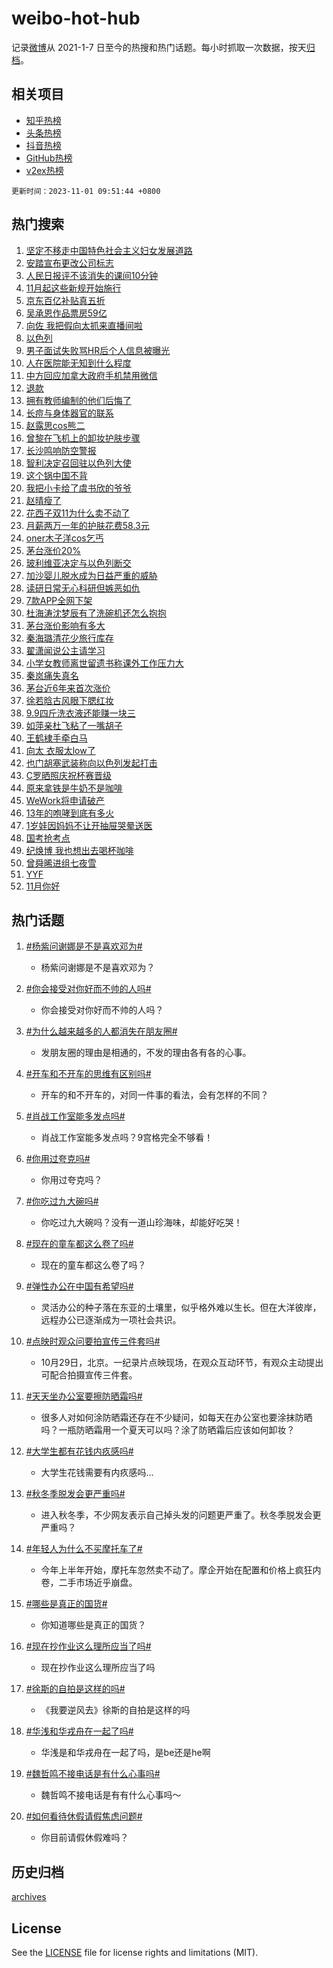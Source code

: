 # weibo-hot-hub

记录[微博](https://www.weibo.com)从 2021-1-7 日至今的热搜和热门话题。每小时抓取一次数据，按天[归档](archives)。

## 相关项目

- [知乎热榜](https://github.com/lonnyzhang423/zhihu-hot-hub)
- [头条热榜](https://github.com/lonnyzhang423/toutiao-hot-hub)
- [抖音热榜](https://github.com/lonnyzhang423/douyin-hot-hub)
- [GitHub热榜](https://github.com/lonnyzhang423/github-hot-hub)
- [v2ex热榜](https://github.com/lonnyzhang423/v2ex-hot-hub)


`更新时间：2023-11-01 09:51:44 +0800`

## 热门搜索

1. [坚定不移走中国特色社会主义妇女发展道路](https://m.weibo.cn/search?containerid=100103type%3D1%26t%3D10%26q%3D%23%E5%9D%9A%E5%AE%9A%E4%B8%8D%E7%A7%BB%E8%B5%B0%E4%B8%AD%E5%9B%BD%E7%89%B9%E8%89%B2%E7%A4%BE%E4%BC%9A%E4%B8%BB%E4%B9%89%E5%A6%87%E5%A5%B3%E5%8F%91%E5%B1%95%E9%81%93%E8%B7%AF%23&stream_entry_id=51&isnewpage=1&extparam=seat%3D1%26filter_type%3Drealtimehot%26pos%3D0%26stream_entry_id%3D51%26dgr%3D0%26c_type%3D51%26q%3D%2523%25E5%259D%259A%25E5%25AE%259A%25E4%25B8%258D%25E7%25A7%25BB%25E8%25B5%25B0%25E4%25B8%25AD%25E5%259B%25BD%25E7%2589%25B9%25E8%2589%25B2%25E7%25A4%25BE%25E4%25BC%259A%25E4%25B8%25BB%25E4%25B9%2589%25E5%25A6%2587%25E5%25A5%25B3%25E5%258F%2591%25E5%25B1%2595%25E9%2581%2593%25E8%25B7%25AF%2523%26cate%3D10103%26display_time%3D1698803502%26pre_seqid%3D169880350270602174538)
1. [安踏宣布更改公司标志](https://m.weibo.cn/search?containerid=100103type%3D1%26t%3D10%26q%3D%23%E5%AE%89%E8%B8%8F%E5%AE%A3%E5%B8%83%E6%9B%B4%E6%94%B9%E5%85%AC%E5%8F%B8%E6%A0%87%E5%BF%97%23&stream_entry_id=31&isnewpage=1&extparam=seat%3D1%26flag%3D1%26lcate%3D5001%26pos%3D0%26filter_type%3Drealtimehot%26q%3D%2523%25E5%25AE%2589%25E8%25B8%258F%25E5%25AE%25A3%25E5%25B8%2583%25E6%259B%25B4%25E6%2594%25B9%25E5%2585%25AC%25E5%258F%25B8%25E6%25A0%2587%25E5%25BF%2597%2523%26dgr%3D0%26stream_entry_id%3D31%26c_type%3D31%26realpos%3D1%26band_rank%3D1%26cate%3D5001%26display_time%3D1698803502%26pre_seqid%3D169880350270602174538)
1. [人民日报评不该消失的课间10分钟](https://m.weibo.cn/search?containerid=100103type%3D1%26t%3D10%26q%3D%23%E4%BA%BA%E6%B0%91%E6%97%A5%E6%8A%A5%E8%AF%84%E4%B8%8D%E8%AF%A5%E6%B6%88%E5%A4%B1%E7%9A%84%E8%AF%BE%E9%97%B410%E5%88%86%E9%92%9F%23&stream_entry_id=31&isnewpage=1&extparam=seat%3D1%26flag%3D1%26lcate%3D5001%26pos%3D1%26filter_type%3Drealtimehot%26q%3D%2523%25E4%25BA%25BA%25E6%25B0%2591%25E6%2597%25A5%25E6%258A%25A5%25E8%25AF%2584%25E4%25B8%258D%25E8%25AF%25A5%25E6%25B6%2588%25E5%25A4%25B1%25E7%259A%2584%25E8%25AF%25BE%25E9%2597%25B410%25E5%2588%2586%25E9%2592%259F%2523%26dgr%3D0%26stream_entry_id%3D31%26c_type%3D31%26realpos%3D2%26band_rank%3D2%26cate%3D5001%26display_time%3D1698803502%26pre_seqid%3D169880350270602174538)
1. [11月起这些新规开始施行](https://m.weibo.cn/search?containerid=100103type%3D1%26t%3D10%26q%3D%2311%E6%9C%88%E8%B5%B7%E8%BF%99%E4%BA%9B%E6%96%B0%E8%A7%84%E5%BC%80%E5%A7%8B%E6%96%BD%E8%A1%8C%23&stream_entry_id=31&isnewpage=1&extparam=seat%3D1%26flag%3D0%26lcate%3D5001%26pos%3D2%26filter_type%3Drealtimehot%26q%3D%252311%25E6%259C%2588%25E8%25B5%25B7%25E8%25BF%2599%25E4%25BA%259B%25E6%2596%25B0%25E8%25A7%2584%25E5%25BC%2580%25E5%25A7%258B%25E6%2596%25BD%25E8%25A1%258C%2523%26dgr%3D0%26stream_entry_id%3D31%26c_type%3D31%26realpos%3D3%26band_rank%3D3%26cate%3D5001%26display_time%3D1698803502%26pre_seqid%3D169880350270602174538)
1. [京东百亿补贴真五折](https://m.weibo.cn/search?containerid=100103type%3D1%26t%3D10%26q%3D%23%E4%BA%AC%E4%B8%9C%E7%99%BE%E4%BA%BF%E8%A1%A5%E8%B4%B4%E7%9C%9F%E4%BA%94%E6%8A%98%23&stream_entry_id=31&isnewpage=1&extparam=seat%3D1%26is_ad_pos%3D1%26lcate%3D5001%26stream_entry_id%3D31%26topic_ad%3D1%26q%3D%2523%25E4%25BA%25AC%25E4%25B8%259C%25E7%2599%25BE%25E4%25BA%25BF%25E8%25A1%25A5%25E8%25B4%25B4%25E7%259C%259F%25E4%25BA%2594%25E6%258A%2598%2523%26dgr%3D0%26adid%3D209933%26pos%3D3%26filter_type%3Drealtimehot%26c_type%3D31%26band_rank%3D4%26cate%3D5001%26display_time%3D1698803502%26pre_seqid%3D169880350270602174538)
1. [吴承恩作品票房59亿](https://m.weibo.cn/search?containerid=100103type%3D1%26t%3D10%26q%3D%23%E5%90%B4%E6%89%BF%E6%81%A9%E4%BD%9C%E5%93%81%E7%A5%A8%E6%88%BF59%E4%BA%BF%23&stream_entry_id=31&isnewpage=1&extparam=seat%3D1%26flag%3D1%26lcate%3D5001%26pos%3D4%26filter_type%3Drealtimehot%26q%3D%2523%25E5%2590%25B4%25E6%2589%25BF%25E6%2581%25A9%25E4%25BD%259C%25E5%2593%2581%25E7%25A5%25A8%25E6%2588%25BF59%25E4%25BA%25BF%2523%26dgr%3D0%26stream_entry_id%3D31%26c_type%3D31%26realpos%3D4%26band_rank%3D4%26cate%3D5001%26display_time%3D1698803502%26pre_seqid%3D169880350270602174538)
1. [向佐 我把假向太抓来直播间啦](https://m.weibo.cn/search?containerid=100103type%3D1%26t%3D10%26q%3D%E5%90%91%E4%BD%90+%E6%88%91%E6%8A%8A%E5%81%87%E5%90%91%E5%A4%AA%E6%8A%93%E6%9D%A5%E7%9B%B4%E6%92%AD%E9%97%B4%E5%95%A6&stream_entry_id=31&isnewpage=1&extparam=seat%3D1%26flag%3D2%26lcate%3D5001%26pos%3D5%26filter_type%3Drealtimehot%26q%3D%25E5%2590%2591%25E4%25BD%2590%2520%25E6%2588%2591%25E6%258A%258A%25E5%2581%2587%25E5%2590%2591%25E5%25A4%25AA%25E6%258A%2593%25E6%259D%25A5%25E7%259B%25B4%25E6%2592%25AD%25E9%2597%25B4%25E5%2595%25A6%26dgr%3D0%26stream_entry_id%3D31%26c_type%3D31%26realpos%3D5%26band_rank%3D5%26cate%3D5001%26display_time%3D1698803502%26pre_seqid%3D169880350270602174538)
1. [以色列](https://m.weibo.cn/search?containerid=100103type%3D1%26t%3D10%26q%3D%23%E4%BB%A5%E8%89%B2%E5%88%97%23&stream_entry_id=31&isnewpage=1&extparam=seat%3D1%26flag%3D16%26lcate%3D5001%26pos%3D6%26filter_type%3Drealtimehot%26q%3D%2523%25E4%25BB%25A5%25E8%2589%25B2%25E5%2588%2597%2523%26dgr%3D0%26stream_entry_id%3D31%26c_type%3D31%26realpos%3D6%26band_rank%3D6%26cate%3D5001%26display_time%3D1698803502%26pre_seqid%3D169880350270602174538)
1. [男子面试失败骂HR后个人信息被曝光](https://m.weibo.cn/search?containerid=100103type%3D1%26t%3D10%26q%3D%23%E7%94%B7%E5%AD%90%E9%9D%A2%E8%AF%95%E5%A4%B1%E8%B4%A5%E9%AA%82HR%E5%90%8E%E4%B8%AA%E4%BA%BA%E4%BF%A1%E6%81%AF%E8%A2%AB%E6%9B%9D%E5%85%89%23&stream_entry_id=31&isnewpage=1&extparam=seat%3D1%26flag%3D1%26lcate%3D5001%26pos%3D7%26filter_type%3Drealtimehot%26q%3D%2523%25E7%2594%25B7%25E5%25AD%2590%25E9%259D%25A2%25E8%25AF%2595%25E5%25A4%25B1%25E8%25B4%25A5%25E9%25AA%2582HR%25E5%2590%258E%25E4%25B8%25AA%25E4%25BA%25BA%25E4%25BF%25A1%25E6%2581%25AF%25E8%25A2%25AB%25E6%259B%259D%25E5%2585%2589%2523%26dgr%3D0%26stream_entry_id%3D31%26c_type%3D31%26realpos%3D7%26band_rank%3D7%26cate%3D5001%26display_time%3D1698803502%26pre_seqid%3D169880350270602174538)
1. [人在医院能无知到什么程度](https://m.weibo.cn/search?containerid=100103type%3D1%26t%3D10%26q%3D%E4%BA%BA%E5%9C%A8%E5%8C%BB%E9%99%A2%E8%83%BD%E6%97%A0%E7%9F%A5%E5%88%B0%E4%BB%80%E4%B9%88%E7%A8%8B%E5%BA%A6&stream_entry_id=31&isnewpage=1&extparam=seat%3D1%26flag%3D1%26lcate%3D5001%26pos%3D8%26filter_type%3Drealtimehot%26q%3D%25E4%25BA%25BA%25E5%259C%25A8%25E5%258C%25BB%25E9%2599%25A2%25E8%2583%25BD%25E6%2597%25A0%25E7%259F%25A5%25E5%2588%25B0%25E4%25BB%2580%25E4%25B9%2588%25E7%25A8%258B%25E5%25BA%25A6%26dgr%3D0%26stream_entry_id%3D31%26c_type%3D31%26realpos%3D8%26band_rank%3D8%26cate%3D5001%26display_time%3D1698803502%26pre_seqid%3D169880350270602174538)
1. [中方回应加拿大政府手机禁用微信](https://m.weibo.cn/search?containerid=100103type%3D1%26t%3D10%26q%3D%23%E4%B8%AD%E6%96%B9%E5%9B%9E%E5%BA%94%E5%8A%A0%E6%8B%BF%E5%A4%A7%E6%94%BF%E5%BA%9C%E6%89%8B%E6%9C%BA%E7%A6%81%E7%94%A8%E5%BE%AE%E4%BF%A1%23&stream_entry_id=31&isnewpage=1&extparam=seat%3D1%26flag%3D2%26lcate%3D5001%26pos%3D9%26filter_type%3Drealtimehot%26q%3D%2523%25E4%25B8%25AD%25E6%2596%25B9%25E5%259B%259E%25E5%25BA%2594%25E5%258A%25A0%25E6%258B%25BF%25E5%25A4%25A7%25E6%2594%25BF%25E5%25BA%259C%25E6%2589%258B%25E6%259C%25BA%25E7%25A6%2581%25E7%2594%25A8%25E5%25BE%25AE%25E4%25BF%25A1%2523%26dgr%3D0%26stream_entry_id%3D31%26c_type%3D31%26realpos%3D9%26band_rank%3D9%26cate%3D5001%26display_time%3D1698803502%26pre_seqid%3D169880350270602174538)
1. [退款](https://m.weibo.cn/search?containerid=100103type%3D1%26t%3D10%26q%3D%E9%80%80%E6%AC%BE&stream_entry_id=31&isnewpage=1&extparam=seat%3D1%26flag%3D2%26lcate%3D5001%26pos%3D10%26filter_type%3Drealtimehot%26q%3D%25E9%2580%2580%25E6%25AC%25BE%26dgr%3D0%26stream_entry_id%3D31%26c_type%3D31%26realpos%3D10%26band_rank%3D10%26cate%3D5001%26display_time%3D1698803502%26pre_seqid%3D169880350270602174538)
1. [拥有教师编制的他们后悔了](https://m.weibo.cn/search?containerid=100103type%3D1%26t%3D10%26q%3D%23%E6%8B%A5%E6%9C%89%E6%95%99%E5%B8%88%E7%BC%96%E5%88%B6%E7%9A%84%E4%BB%96%E4%BB%AC%E5%90%8E%E6%82%94%E4%BA%86%23&stream_entry_id=31&isnewpage=1&extparam=seat%3D1%26flag%3D2%26lcate%3D5001%26pos%3D11%26filter_type%3Drealtimehot%26q%3D%2523%25E6%258B%25A5%25E6%259C%2589%25E6%2595%2599%25E5%25B8%2588%25E7%25BC%2596%25E5%2588%25B6%25E7%259A%2584%25E4%25BB%2596%25E4%25BB%25AC%25E5%2590%258E%25E6%2582%2594%25E4%25BA%2586%2523%26dgr%3D0%26stream_entry_id%3D31%26c_type%3D31%26realpos%3D11%26band_rank%3D11%26cate%3D5001%26display_time%3D1698803502%26pre_seqid%3D169880350270602174538)
1. [长痘与身体器官的联系](https://m.weibo.cn/search?containerid=100103type%3D1%26t%3D10%26q%3D%E9%95%BF%E7%97%98%E4%B8%8E%E8%BA%AB%E4%BD%93%E5%99%A8%E5%AE%98%E7%9A%84%E8%81%94%E7%B3%BB&stream_entry_id=31&isnewpage=1&extparam=seat%3D1%26flag%3D1%26lcate%3D5001%26pos%3D12%26filter_type%3Drealtimehot%26q%3D%25E9%2595%25BF%25E7%2597%2598%25E4%25B8%258E%25E8%25BA%25AB%25E4%25BD%2593%25E5%2599%25A8%25E5%25AE%2598%25E7%259A%2584%25E8%2581%2594%25E7%25B3%25BB%26dgr%3D0%26stream_entry_id%3D31%26c_type%3D31%26realpos%3D12%26band_rank%3D12%26cate%3D5001%26display_time%3D1698803502%26pre_seqid%3D169880350270602174538)
1. [赵露思cos熊二](https://m.weibo.cn/search?containerid=100103type%3D1%26t%3D10%26q%3D%23%E8%B5%B5%E9%9C%B2%E6%80%9Dcos%E7%86%8A%E4%BA%8C%23&stream_entry_id=31&isnewpage=1&extparam=seat%3D1%26flag%3D0%26lcate%3D5001%26pos%3D13%26filter_type%3Drealtimehot%26q%3D%2523%25E8%25B5%25B5%25E9%259C%25B2%25E6%2580%259Dcos%25E7%2586%258A%25E4%25BA%258C%2523%26dgr%3D0%26stream_entry_id%3D31%26c_type%3D31%26realpos%3D13%26band_rank%3D13%26cate%3D5001%26display_time%3D1698803502%26pre_seqid%3D169880350270602174538)
1. [曾黎在飞机上的卸妆护肤步骤](https://m.weibo.cn/search?containerid=100103type%3D1%26t%3D10%26q%3D%23%E6%9B%BE%E9%BB%8E%E5%9C%A8%E9%A3%9E%E6%9C%BA%E4%B8%8A%E7%9A%84%E5%8D%B8%E5%A6%86%E6%8A%A4%E8%82%A4%E6%AD%A5%E9%AA%A4%23&stream_entry_id=31&isnewpage=1&extparam=seat%3D1%26flag%3D1%26lcate%3D5001%26pos%3D14%26filter_type%3Drealtimehot%26q%3D%2523%25E6%259B%25BE%25E9%25BB%258E%25E5%259C%25A8%25E9%25A3%259E%25E6%259C%25BA%25E4%25B8%258A%25E7%259A%2584%25E5%258D%25B8%25E5%25A6%2586%25E6%258A%25A4%25E8%2582%25A4%25E6%25AD%25A5%25E9%25AA%25A4%2523%26dgr%3D0%26stream_entry_id%3D31%26c_type%3D31%26realpos%3D14%26band_rank%3D14%26cate%3D5001%26display_time%3D1698803502%26pre_seqid%3D169880350270602174538)
1. [长沙鸣响防空警报](https://m.weibo.cn/search?containerid=100103type%3D1%26t%3D10%26q%3D%23%E9%95%BF%E6%B2%99%E9%B8%A3%E5%93%8D%E9%98%B2%E7%A9%BA%E8%AD%A6%E6%8A%A5%23&stream_entry_id=31&isnewpage=1&extparam=seat%3D1%26flag%3D1%26lcate%3D5001%26pos%3D15%26filter_type%3Drealtimehot%26q%3D%2523%25E9%2595%25BF%25E6%25B2%2599%25E9%25B8%25A3%25E5%2593%258D%25E9%2598%25B2%25E7%25A9%25BA%25E8%25AD%25A6%25E6%258A%25A5%2523%26dgr%3D0%26stream_entry_id%3D31%26c_type%3D31%26realpos%3D15%26band_rank%3D15%26cate%3D5001%26display_time%3D1698803502%26pre_seqid%3D169880350270602174538)
1. [智利决定召回驻以色列大使](https://m.weibo.cn/search?containerid=100103type%3D1%26t%3D10%26q%3D%23%E6%99%BA%E5%88%A9%E5%86%B3%E5%AE%9A%E5%8F%AC%E5%9B%9E%E9%A9%BB%E4%BB%A5%E8%89%B2%E5%88%97%E5%A4%A7%E4%BD%BF%23&stream_entry_id=31&isnewpage=1&extparam=seat%3D1%26flag%3D1%26lcate%3D5001%26pos%3D16%26filter_type%3Drealtimehot%26q%3D%2523%25E6%2599%25BA%25E5%2588%25A9%25E5%2586%25B3%25E5%25AE%259A%25E5%258F%25AC%25E5%259B%259E%25E9%25A9%25BB%25E4%25BB%25A5%25E8%2589%25B2%25E5%2588%2597%25E5%25A4%25A7%25E4%25BD%25BF%2523%26dgr%3D0%26stream_entry_id%3D31%26c_type%3D31%26realpos%3D16%26band_rank%3D16%26cate%3D5001%26display_time%3D1698803502%26pre_seqid%3D169880350270602174538)
1. [这个锅中国不背](https://m.weibo.cn/search?containerid=100103type%3D1%26t%3D10%26q%3D%23%E8%BF%99%E4%B8%AA%E9%94%85%E4%B8%AD%E5%9B%BD%E4%B8%8D%E8%83%8C%23&stream_entry_id=31&isnewpage=1&extparam=seat%3D1%26flag%3D0%26lcate%3D5001%26pos%3D17%26filter_type%3Drealtimehot%26q%3D%2523%25E8%25BF%2599%25E4%25B8%25AA%25E9%2594%2585%25E4%25B8%25AD%25E5%259B%25BD%25E4%25B8%258D%25E8%2583%258C%2523%26dgr%3D0%26stream_entry_id%3D31%26c_type%3D31%26realpos%3D17%26band_rank%3D17%26cate%3D5001%26display_time%3D1698803502%26pre_seqid%3D169880350270602174538)
1. [我把小卡给了虞书欣的爷爷](https://m.weibo.cn/search?containerid=100103type%3D1%26t%3D10%26q%3D%23%E6%88%91%E6%8A%8A%E5%B0%8F%E5%8D%A1%E7%BB%99%E4%BA%86%E8%99%9E%E4%B9%A6%E6%AC%A3%E7%9A%84%E7%88%B7%E7%88%B7%23&stream_entry_id=31&isnewpage=1&extparam=seat%3D1%26flag%3D0%26lcate%3D5001%26pos%3D18%26filter_type%3Drealtimehot%26q%3D%2523%25E6%2588%2591%25E6%258A%258A%25E5%25B0%258F%25E5%258D%25A1%25E7%25BB%2599%25E4%25BA%2586%25E8%2599%259E%25E4%25B9%25A6%25E6%25AC%25A3%25E7%259A%2584%25E7%2588%25B7%25E7%2588%25B7%2523%26dgr%3D0%26stream_entry_id%3D31%26c_type%3D31%26realpos%3D18%26band_rank%3D18%26cate%3D5001%26display_time%3D1698803502%26pre_seqid%3D169880350270602174538)
1. [赵晴瘦了](https://m.weibo.cn/search?containerid=100103type%3D1%26t%3D10%26q%3D%23%E8%B5%B5%E6%99%B4%E7%98%A6%E4%BA%86%23&stream_entry_id=31&isnewpage=1&extparam=seat%3D1%26flag%3D1%26lcate%3D5001%26pos%3D19%26filter_type%3Drealtimehot%26q%3D%2523%25E8%25B5%25B5%25E6%2599%25B4%25E7%2598%25A6%25E4%25BA%2586%2523%26dgr%3D0%26stream_entry_id%3D31%26c_type%3D31%26realpos%3D19%26band_rank%3D19%26cate%3D5001%26display_time%3D1698803502%26pre_seqid%3D169880350270602174538)
1. [花西子双11为什么卖不动了](https://m.weibo.cn/search?containerid=100103type%3D1%26t%3D10%26q%3D%23%E8%8A%B1%E8%A5%BF%E5%AD%90%E5%8F%8C11%E4%B8%BA%E4%BB%80%E4%B9%88%E5%8D%96%E4%B8%8D%E5%8A%A8%E4%BA%86%23&stream_entry_id=31&isnewpage=1&extparam=seat%3D1%26flag%3D1%26lcate%3D5001%26pos%3D20%26filter_type%3Drealtimehot%26q%3D%2523%25E8%258A%25B1%25E8%25A5%25BF%25E5%25AD%2590%25E5%258F%258C11%25E4%25B8%25BA%25E4%25BB%2580%25E4%25B9%2588%25E5%258D%2596%25E4%25B8%258D%25E5%258A%25A8%25E4%25BA%2586%2523%26dgr%3D0%26stream_entry_id%3D31%26c_type%3D31%26realpos%3D20%26band_rank%3D20%26cate%3D5001%26display_time%3D1698803502%26pre_seqid%3D169880350270602174538)
1. [月薪两万一年的护肤花费58.3元](https://m.weibo.cn/search?containerid=100103type%3D1%26t%3D10%26q%3D%23%E6%9C%88%E8%96%AA%E4%B8%A4%E4%B8%87%E4%B8%80%E5%B9%B4%E7%9A%84%E6%8A%A4%E8%82%A4%E8%8A%B1%E8%B4%B958.3%E5%85%83%23&stream_entry_id=31&isnewpage=1&extparam=seat%3D1%26flag%3D0%26lcate%3D5001%26pos%3D21%26filter_type%3Drealtimehot%26q%3D%2523%25E6%259C%2588%25E8%2596%25AA%25E4%25B8%25A4%25E4%25B8%2587%25E4%25B8%2580%25E5%25B9%25B4%25E7%259A%2584%25E6%258A%25A4%25E8%2582%25A4%25E8%258A%25B1%25E8%25B4%25B958.3%25E5%2585%2583%2523%26dgr%3D0%26stream_entry_id%3D31%26c_type%3D31%26realpos%3D21%26band_rank%3D21%26cate%3D5001%26display_time%3D1698803502%26pre_seqid%3D169880350270602174538)
1. [oner木子洋cos乞丐](https://m.weibo.cn/search?containerid=100103type%3D1%26t%3D10%26q%3D%23oner%E6%9C%A8%E5%AD%90%E6%B4%8Bcos%E4%B9%9E%E4%B8%90%23&stream_entry_id=31&isnewpage=1&extparam=seat%3D1%26flag%3D1%26lcate%3D5001%26pos%3D22%26filter_type%3Drealtimehot%26q%3D%2523oner%25E6%259C%25A8%25E5%25AD%2590%25E6%25B4%258Bcos%25E4%25B9%259E%25E4%25B8%2590%2523%26dgr%3D0%26stream_entry_id%3D31%26c_type%3D31%26realpos%3D22%26band_rank%3D22%26cate%3D5001%26display_time%3D1698803502%26pre_seqid%3D169880350270602174538)
1. [茅台涨价20%](https://m.weibo.cn/search?containerid=100103type%3D1%26t%3D10%26q%3D%23%E8%8C%85%E5%8F%B0%E6%B6%A8%E4%BB%B720%25%23&stream_entry_id=31&isnewpage=1&extparam=seat%3D1%26flag%3D0%26lcate%3D5001%26pos%3D23%26filter_type%3Drealtimehot%26q%3D%2523%25E8%258C%2585%25E5%258F%25B0%25E6%25B6%25A8%25E4%25BB%25B720%2525%2523%26dgr%3D0%26stream_entry_id%3D31%26c_type%3D31%26realpos%3D23%26band_rank%3D23%26cate%3D5001%26display_time%3D1698803502%26pre_seqid%3D169880350270602174538)
1. [玻利维亚决定与以色列断交](https://m.weibo.cn/search?containerid=100103type%3D1%26t%3D10%26q%3D%23%E7%8E%BB%E5%88%A9%E7%BB%B4%E4%BA%9A%E5%86%B3%E5%AE%9A%E4%B8%8E%E4%BB%A5%E8%89%B2%E5%88%97%E6%96%AD%E4%BA%A4%23&stream_entry_id=31&isnewpage=1&extparam=seat%3D1%26flag%3D0%26lcate%3D5001%26pos%3D24%26filter_type%3Drealtimehot%26q%3D%2523%25E7%258E%25BB%25E5%2588%25A9%25E7%25BB%25B4%25E4%25BA%259A%25E5%2586%25B3%25E5%25AE%259A%25E4%25B8%258E%25E4%25BB%25A5%25E8%2589%25B2%25E5%2588%2597%25E6%2596%25AD%25E4%25BA%25A4%2523%26dgr%3D0%26stream_entry_id%3D31%26c_type%3D31%26realpos%3D24%26band_rank%3D24%26cate%3D5001%26display_time%3D1698803502%26pre_seqid%3D169880350270602174538)
1. [加沙婴儿脱水成为日益严重的威胁](https://m.weibo.cn/search?containerid=100103type%3D1%26t%3D10%26q%3D%23%E5%8A%A0%E6%B2%99%E5%A9%B4%E5%84%BF%E8%84%B1%E6%B0%B4%E6%88%90%E4%B8%BA%E6%97%A5%E7%9B%8A%E4%B8%A5%E9%87%8D%E7%9A%84%E5%A8%81%E8%83%81%23&stream_entry_id=31&isnewpage=1&extparam=seat%3D1%26flag%3D1%26lcate%3D5001%26pos%3D25%26filter_type%3Drealtimehot%26q%3D%2523%25E5%258A%25A0%25E6%25B2%2599%25E5%25A9%25B4%25E5%2584%25BF%25E8%2584%25B1%25E6%25B0%25B4%25E6%2588%2590%25E4%25B8%25BA%25E6%2597%25A5%25E7%259B%258A%25E4%25B8%25A5%25E9%2587%258D%25E7%259A%2584%25E5%25A8%2581%25E8%2583%2581%2523%26dgr%3D0%26stream_entry_id%3D31%26c_type%3D31%26realpos%3D25%26band_rank%3D25%26cate%3D5001%26display_time%3D1698803502%26pre_seqid%3D169880350270602174538)
1. [读研日常无心科研但嫉恶如仇](https://m.weibo.cn/search?containerid=100103type%3D1%26t%3D10%26q%3D%23%E8%AF%BB%E7%A0%94%E6%97%A5%E5%B8%B8%E6%97%A0%E5%BF%83%E7%A7%91%E7%A0%94%E4%BD%86%E5%AB%89%E6%81%B6%E5%A6%82%E4%BB%87%23&stream_entry_id=31&isnewpage=1&extparam=seat%3D1%26flag%3D1%26lcate%3D5001%26pos%3D26%26filter_type%3Drealtimehot%26q%3D%2523%25E8%25AF%25BB%25E7%25A0%2594%25E6%2597%25A5%25E5%25B8%25B8%25E6%2597%25A0%25E5%25BF%2583%25E7%25A7%2591%25E7%25A0%2594%25E4%25BD%2586%25E5%25AB%2589%25E6%2581%25B6%25E5%25A6%2582%25E4%25BB%2587%2523%26dgr%3D0%26stream_entry_id%3D31%26c_type%3D31%26realpos%3D26%26band_rank%3D26%26cate%3D5001%26display_time%3D1698803502%26pre_seqid%3D169880350270602174538)
1. [7款APP全网下架](https://m.weibo.cn/search?containerid=100103type%3D1%26t%3D10%26q%3D%237%E6%AC%BEAPP%E5%85%A8%E7%BD%91%E4%B8%8B%E6%9E%B6%23&stream_entry_id=31&isnewpage=1&extparam=seat%3D1%26flag%3D0%26lcate%3D5001%26pos%3D27%26filter_type%3Drealtimehot%26q%3D%25237%25E6%25AC%25BEAPP%25E5%2585%25A8%25E7%25BD%2591%25E4%25B8%258B%25E6%259E%25B6%2523%26dgr%3D0%26stream_entry_id%3D31%26c_type%3D31%26realpos%3D27%26band_rank%3D27%26cate%3D5001%26display_time%3D1698803502%26pre_seqid%3D169880350270602174538)
1. [杜海涛沈梦辰有了洗碗机还怎么抱抱](https://m.weibo.cn/search?containerid=100103type%3D1%26t%3D10%26q%3D%23%E6%9D%9C%E6%B5%B7%E6%B6%9B%E6%B2%88%E6%A2%A6%E8%BE%B0%E6%9C%89%E4%BA%86%E6%B4%97%E7%A2%97%E6%9C%BA%E8%BF%98%E6%80%8E%E4%B9%88%E6%8A%B1%E6%8A%B1%23&stream_entry_id=31&isnewpage=1&extparam=seat%3D1%26flag%3D0%26lcate%3D5001%26pos%3D28%26filter_type%3Drealtimehot%26q%3D%2523%25E6%259D%259C%25E6%25B5%25B7%25E6%25B6%259B%25E6%25B2%2588%25E6%25A2%25A6%25E8%25BE%25B0%25E6%259C%2589%25E4%25BA%2586%25E6%25B4%2597%25E7%25A2%2597%25E6%259C%25BA%25E8%25BF%2598%25E6%2580%258E%25E4%25B9%2588%25E6%258A%25B1%25E6%258A%25B1%2523%26dgr%3D0%26stream_entry_id%3D31%26c_type%3D31%26realpos%3D28%26band_rank%3D28%26cate%3D5001%26display_time%3D1698803502%26pre_seqid%3D169880350270602174538)
1. [茅台涨价影响有多大](https://m.weibo.cn/search?containerid=100103type%3D1%26t%3D10%26q%3D%23%E8%8C%85%E5%8F%B0%E6%B6%A8%E4%BB%B7%E5%BD%B1%E5%93%8D%E6%9C%89%E5%A4%9A%E5%A4%A7%23&stream_entry_id=31&isnewpage=1&extparam=seat%3D1%26flag%3D1%26lcate%3D5001%26pos%3D29%26filter_type%3Drealtimehot%26q%3D%2523%25E8%258C%2585%25E5%258F%25B0%25E6%25B6%25A8%25E4%25BB%25B7%25E5%25BD%25B1%25E5%2593%258D%25E6%259C%2589%25E5%25A4%259A%25E5%25A4%25A7%2523%26dgr%3D0%26stream_entry_id%3D31%26c_type%3D31%26realpos%3D29%26band_rank%3D29%26cate%3D5001%26display_time%3D1698803502%26pre_seqid%3D169880350270602174538)
1. [秦海璐清花少旅行库存](https://m.weibo.cn/search?containerid=100103type%3D1%26t%3D10%26q%3D%23%E7%A7%A6%E6%B5%B7%E7%92%90%E6%B8%85%E8%8A%B1%E5%B0%91%E6%97%85%E8%A1%8C%E5%BA%93%E5%AD%98%23&stream_entry_id=31&isnewpage=1&extparam=seat%3D1%26flag%3D1%26lcate%3D5001%26pos%3D30%26filter_type%3Drealtimehot%26q%3D%2523%25E7%25A7%25A6%25E6%25B5%25B7%25E7%2592%2590%25E6%25B8%2585%25E8%258A%25B1%25E5%25B0%2591%25E6%2597%2585%25E8%25A1%258C%25E5%25BA%2593%25E5%25AD%2598%2523%26dgr%3D0%26stream_entry_id%3D31%26c_type%3D31%26realpos%3D30%26band_rank%3D30%26cate%3D5001%26display_time%3D1698803502%26pre_seqid%3D169880350270602174538)
1. [翟潇闻说公主请学习](https://m.weibo.cn/search?containerid=100103type%3D1%26t%3D10%26q%3D%23%E7%BF%9F%E6%BD%87%E9%97%BB%E8%AF%B4%E5%85%AC%E4%B8%BB%E8%AF%B7%E5%AD%A6%E4%B9%A0%23&stream_entry_id=31&isnewpage=1&extparam=seat%3D1%26flag%3D1%26lcate%3D5001%26pos%3D31%26filter_type%3Drealtimehot%26q%3D%2523%25E7%25BF%259F%25E6%25BD%2587%25E9%2597%25BB%25E8%25AF%25B4%25E5%2585%25AC%25E4%25B8%25BB%25E8%25AF%25B7%25E5%25AD%25A6%25E4%25B9%25A0%2523%26dgr%3D0%26stream_entry_id%3D31%26c_type%3D31%26realpos%3D31%26band_rank%3D31%26cate%3D5001%26display_time%3D1698803502%26pre_seqid%3D169880350270602174538)
1. [小学女教师离世留遗书称课外工作压力大](https://m.weibo.cn/search?containerid=100103type%3D1%26t%3D10%26q%3D%23%E5%B0%8F%E5%AD%A6%E5%A5%B3%E6%95%99%E5%B8%88%E7%A6%BB%E4%B8%96%E7%95%99%E9%81%97%E4%B9%A6%E7%A7%B0%E8%AF%BE%E5%A4%96%E5%B7%A5%E4%BD%9C%E5%8E%8B%E5%8A%9B%E5%A4%A7%23&stream_entry_id=31&isnewpage=1&extparam=seat%3D1%26flag%3D0%26lcate%3D5001%26pos%3D32%26filter_type%3Drealtimehot%26q%3D%2523%25E5%25B0%258F%25E5%25AD%25A6%25E5%25A5%25B3%25E6%2595%2599%25E5%25B8%2588%25E7%25A6%25BB%25E4%25B8%2596%25E7%2595%2599%25E9%2581%2597%25E4%25B9%25A6%25E7%25A7%25B0%25E8%25AF%25BE%25E5%25A4%2596%25E5%25B7%25A5%25E4%25BD%259C%25E5%258E%258B%25E5%258A%259B%25E5%25A4%25A7%2523%26dgr%3D0%26stream_entry_id%3D31%26c_type%3D31%26realpos%3D32%26band_rank%3D32%26cate%3D5001%26display_time%3D1698803502%26pre_seqid%3D169880350270602174538)
1. [秦岚痛失真名](https://m.weibo.cn/search?containerid=100103type%3D1%26t%3D10%26q%3D%23%E7%A7%A6%E5%B2%9A%E7%97%9B%E5%A4%B1%E7%9C%9F%E5%90%8D%23&stream_entry_id=31&isnewpage=1&extparam=seat%3D1%26flag%3D0%26lcate%3D5001%26pos%3D33%26filter_type%3Drealtimehot%26q%3D%2523%25E7%25A7%25A6%25E5%25B2%259A%25E7%2597%259B%25E5%25A4%25B1%25E7%259C%259F%25E5%2590%258D%2523%26dgr%3D0%26stream_entry_id%3D31%26c_type%3D31%26realpos%3D33%26band_rank%3D33%26cate%3D5001%26display_time%3D1698803502%26pre_seqid%3D169880350270602174538)
1. [茅台近6年来首次涨价](https://m.weibo.cn/search?containerid=100103type%3D1%26t%3D10%26q%3D%23%E8%8C%85%E5%8F%B0%E8%BF%916%E5%B9%B4%E6%9D%A5%E9%A6%96%E6%AC%A1%E6%B6%A8%E4%BB%B7%23&stream_entry_id=31&isnewpage=1&extparam=seat%3D1%26flag%3D1%26lcate%3D5001%26pos%3D34%26filter_type%3Drealtimehot%26q%3D%2523%25E8%258C%2585%25E5%258F%25B0%25E8%25BF%25916%25E5%25B9%25B4%25E6%259D%25A5%25E9%25A6%2596%25E6%25AC%25A1%25E6%25B6%25A8%25E4%25BB%25B7%2523%26dgr%3D0%26stream_entry_id%3D31%26c_type%3D31%26realpos%3D34%26band_rank%3D34%26cate%3D5001%26display_time%3D1698803502%26pre_seqid%3D169880350270602174538)
1. [徐若晗古风眼下腮红妆](https://m.weibo.cn/search?containerid=100103type%3D1%26t%3D10%26q%3D%23%E5%BE%90%E8%8B%A5%E6%99%97%E5%8F%A4%E9%A3%8E%E7%9C%BC%E4%B8%8B%E8%85%AE%E7%BA%A2%E5%A6%86%23&stream_entry_id=31&isnewpage=1&extparam=seat%3D1%26flag%3D1%26lcate%3D5001%26pos%3D35%26filter_type%3Drealtimehot%26q%3D%2523%25E5%25BE%2590%25E8%258B%25A5%25E6%2599%2597%25E5%258F%25A4%25E9%25A3%258E%25E7%259C%25BC%25E4%25B8%258B%25E8%2585%25AE%25E7%25BA%25A2%25E5%25A6%2586%2523%26dgr%3D0%26stream_entry_id%3D31%26c_type%3D31%26realpos%3D35%26band_rank%3D35%26cate%3D5001%26display_time%3D1698803502%26pre_seqid%3D169880350270602174538)
1. [9.9四斤洗衣液还能赚一块三](https://m.weibo.cn/search?containerid=100103type%3D1%26t%3D10%26q%3D%239.9%E5%9B%9B%E6%96%A4%E6%B4%97%E8%A1%A3%E6%B6%B2%E8%BF%98%E8%83%BD%E8%B5%9A%E4%B8%80%E5%9D%97%E4%B8%89%23&stream_entry_id=31&isnewpage=1&extparam=seat%3D1%26flag%3D1%26lcate%3D5001%26pos%3D36%26filter_type%3Drealtimehot%26q%3D%25239.9%25E5%259B%259B%25E6%2596%25A4%25E6%25B4%2597%25E8%25A1%25A3%25E6%25B6%25B2%25E8%25BF%2598%25E8%2583%25BD%25E8%25B5%259A%25E4%25B8%2580%25E5%259D%2597%25E4%25B8%2589%2523%26dgr%3D0%26stream_entry_id%3D31%26c_type%3D31%26realpos%3D36%26band_rank%3D36%26cate%3D5001%26display_time%3D1698803502%26pre_seqid%3D169880350270602174538)
1. [如萍亲杜飞粘了一嘴胡子](https://m.weibo.cn/search?containerid=100103type%3D1%26t%3D10%26q%3D%23%E5%A6%82%E8%90%8D%E4%BA%B2%E6%9D%9C%E9%A3%9E%E7%B2%98%E4%BA%86%E4%B8%80%E5%98%B4%E8%83%A1%E5%AD%90%23&stream_entry_id=31&isnewpage=1&extparam=seat%3D1%26flag%3D1%26lcate%3D5001%26pos%3D37%26filter_type%3Drealtimehot%26q%3D%2523%25E5%25A6%2582%25E8%2590%258D%25E4%25BA%25B2%25E6%259D%259C%25E9%25A3%259E%25E7%25B2%2598%25E4%25BA%2586%25E4%25B8%2580%25E5%2598%25B4%25E8%2583%25A1%25E5%25AD%2590%2523%26dgr%3D0%26stream_entry_id%3D31%26c_type%3D31%26realpos%3D37%26band_rank%3D37%26cate%3D5001%26display_time%3D1698803502%26pre_seqid%3D169880350270602174538)
1. [王鹤棣手牵白马](https://m.weibo.cn/search?containerid=100103type%3D1%26t%3D10%26q%3D%23%E7%8E%8B%E9%B9%A4%E6%A3%A3%E6%89%8B%E7%89%B5%E7%99%BD%E9%A9%AC%23&stream_entry_id=31&isnewpage=1&extparam=seat%3D1%26flag%3D1%26lcate%3D5001%26pos%3D38%26filter_type%3Drealtimehot%26q%3D%2523%25E7%258E%258B%25E9%25B9%25A4%25E6%25A3%25A3%25E6%2589%258B%25E7%2589%25B5%25E7%2599%25BD%25E9%25A9%25AC%2523%26dgr%3D0%26stream_entry_id%3D31%26c_type%3D31%26realpos%3D38%26band_rank%3D38%26cate%3D5001%26display_time%3D1698803502%26pre_seqid%3D169880350270602174538)
1. [向太 衣服太low了](https://m.weibo.cn/search?containerid=100103type%3D1%26t%3D10%26q%3D%E5%90%91%E5%A4%AA+%E8%A1%A3%E6%9C%8D%E5%A4%AAlow%E4%BA%86&stream_entry_id=31&isnewpage=1&extparam=seat%3D1%26flag%3D0%26lcate%3D5001%26pos%3D39%26filter_type%3Drealtimehot%26q%3D%25E5%2590%2591%25E5%25A4%25AA%2520%25E8%25A1%25A3%25E6%259C%258D%25E5%25A4%25AAlow%25E4%25BA%2586%26dgr%3D0%26stream_entry_id%3D31%26c_type%3D31%26realpos%3D39%26band_rank%3D39%26cate%3D5001%26display_time%3D1698803502%26pre_seqid%3D169880350270602174538)
1. [也门胡塞武装称向以色列发起打击](https://m.weibo.cn/search?containerid=100103type%3D1%26t%3D10%26q%3D%23%E4%B9%9F%E9%97%A8%E8%83%A1%E5%A1%9E%E6%AD%A6%E8%A3%85%E7%A7%B0%E5%90%91%E4%BB%A5%E8%89%B2%E5%88%97%E5%8F%91%E8%B5%B7%E6%89%93%E5%87%BB%23&stream_entry_id=31&isnewpage=1&extparam=seat%3D1%26flag%3D0%26lcate%3D5001%26pos%3D40%26filter_type%3Drealtimehot%26q%3D%2523%25E4%25B9%259F%25E9%2597%25A8%25E8%2583%25A1%25E5%25A1%259E%25E6%25AD%25A6%25E8%25A3%2585%25E7%25A7%25B0%25E5%2590%2591%25E4%25BB%25A5%25E8%2589%25B2%25E5%2588%2597%25E5%258F%2591%25E8%25B5%25B7%25E6%2589%2593%25E5%2587%25BB%2523%26dgr%3D0%26stream_entry_id%3D31%26c_type%3D31%26realpos%3D40%26band_rank%3D40%26cate%3D5001%26display_time%3D1698803502%26pre_seqid%3D169880350270602174538)
1. [C罗晒照庆祝杯赛晋级](https://m.weibo.cn/search?containerid=100103type%3D1%26t%3D10%26q%3D%23C%E7%BD%97%E6%99%92%E7%85%A7%E5%BA%86%E7%A5%9D%E6%9D%AF%E8%B5%9B%E6%99%8B%E7%BA%A7%23&stream_entry_id=31&isnewpage=1&extparam=seat%3D1%26flag%3D1%26lcate%3D5001%26pos%3D41%26filter_type%3Drealtimehot%26q%3D%2523C%25E7%25BD%2597%25E6%2599%2592%25E7%2585%25A7%25E5%25BA%2586%25E7%25A5%259D%25E6%259D%25AF%25E8%25B5%259B%25E6%2599%258B%25E7%25BA%25A7%2523%26dgr%3D0%26stream_entry_id%3D31%26c_type%3D31%26realpos%3D41%26band_rank%3D41%26cate%3D5001%26display_time%3D1698803502%26pre_seqid%3D169880350270602174538)
1. [原来拿铁是牛奶不是咖啡](https://m.weibo.cn/search?containerid=100103type%3D1%26t%3D10%26q%3D%23%E5%8E%9F%E6%9D%A5%E6%8B%BF%E9%93%81%E6%98%AF%E7%89%9B%E5%A5%B6%E4%B8%8D%E6%98%AF%E5%92%96%E5%95%A1%23&stream_entry_id=31&isnewpage=1&extparam=seat%3D1%26flag%3D1%26lcate%3D5001%26pos%3D42%26filter_type%3Drealtimehot%26q%3D%2523%25E5%258E%259F%25E6%259D%25A5%25E6%258B%25BF%25E9%2593%2581%25E6%2598%25AF%25E7%2589%259B%25E5%25A5%25B6%25E4%25B8%258D%25E6%2598%25AF%25E5%2592%2596%25E5%2595%25A1%2523%26dgr%3D0%26stream_entry_id%3D31%26c_type%3D31%26realpos%3D42%26band_rank%3D42%26cate%3D5001%26display_time%3D1698803502%26pre_seqid%3D169880350270602174538)
1. [WeWork将申请破产](https://m.weibo.cn/search?containerid=100103type%3D1%26t%3D10%26q%3D%23WeWork%E5%B0%86%E7%94%B3%E8%AF%B7%E7%A0%B4%E4%BA%A7%23&stream_entry_id=31&isnewpage=1&extparam=seat%3D1%26flag%3D1%26lcate%3D5001%26pos%3D43%26filter_type%3Drealtimehot%26q%3D%2523WeWork%25E5%25B0%2586%25E7%2594%25B3%25E8%25AF%25B7%25E7%25A0%25B4%25E4%25BA%25A7%2523%26dgr%3D0%26stream_entry_id%3D31%26c_type%3D31%26realpos%3D43%26band_rank%3D43%26cate%3D5001%26display_time%3D1698803502%26pre_seqid%3D169880350270602174538)
1. [13年的咆哮到底有多火](https://m.weibo.cn/search?containerid=100103type%3D1%26t%3D10%26q%3D13%E5%B9%B4%E7%9A%84%E5%92%86%E5%93%AE%E5%88%B0%E5%BA%95%E6%9C%89%E5%A4%9A%E7%81%AB&stream_entry_id=31&isnewpage=1&extparam=seat%3D1%26flag%3D1%26lcate%3D5001%26pos%3D44%26filter_type%3Drealtimehot%26q%3D13%25E5%25B9%25B4%25E7%259A%2584%25E5%2592%2586%25E5%2593%25AE%25E5%2588%25B0%25E5%25BA%2595%25E6%259C%2589%25E5%25A4%259A%25E7%2581%25AB%26dgr%3D0%26stream_entry_id%3D31%26c_type%3D31%26realpos%3D44%26band_rank%3D44%26cate%3D5001%26display_time%3D1698803502%26pre_seqid%3D169880350270602174538)
1. [1岁娃因妈妈不让开抽屉哭晕送医](https://m.weibo.cn/search?containerid=100103type%3D1%26t%3D10%26q%3D%231%E5%B2%81%E5%A8%83%E5%9B%A0%E5%A6%88%E5%A6%88%E4%B8%8D%E8%AE%A9%E5%BC%80%E6%8A%BD%E5%B1%89%E5%93%AD%E6%99%95%E9%80%81%E5%8C%BB%23&stream_entry_id=31&isnewpage=1&extparam=seat%3D1%26flag%3D1%26lcate%3D5001%26pos%3D45%26filter_type%3Drealtimehot%26q%3D%25231%25E5%25B2%2581%25E5%25A8%2583%25E5%259B%25A0%25E5%25A6%2588%25E5%25A6%2588%25E4%25B8%258D%25E8%25AE%25A9%25E5%25BC%2580%25E6%258A%25BD%25E5%25B1%2589%25E5%2593%25AD%25E6%2599%2595%25E9%2580%2581%25E5%258C%25BB%2523%26dgr%3D0%26stream_entry_id%3D31%26c_type%3D31%26realpos%3D45%26band_rank%3D45%26cate%3D5001%26display_time%3D1698803502%26pre_seqid%3D169880350270602174538)
1. [国考抢考点](https://m.weibo.cn/search?containerid=100103type%3D1%26t%3D10%26q%3D%23%E5%9B%BD%E8%80%83%E6%8A%A2%E8%80%83%E7%82%B9%23&stream_entry_id=31&isnewpage=1&extparam=seat%3D1%26flag%3D0%26lcate%3D5001%26pos%3D46%26filter_type%3Drealtimehot%26q%3D%2523%25E5%259B%25BD%25E8%2580%2583%25E6%258A%25A2%25E8%2580%2583%25E7%2582%25B9%2523%26dgr%3D0%26stream_entry_id%3D31%26c_type%3D31%26realpos%3D46%26band_rank%3D46%26cate%3D5001%26display_time%3D1698803502%26pre_seqid%3D169880350270602174538)
1. [纪焕博 我也想出去喝杯咖啡](https://m.weibo.cn/search?containerid=100103type%3D1%26t%3D10%26q%3D%E7%BA%AA%E7%84%95%E5%8D%9A+%E6%88%91%E4%B9%9F%E6%83%B3%E5%87%BA%E5%8E%BB%E5%96%9D%E6%9D%AF%E5%92%96%E5%95%A1&stream_entry_id=31&isnewpage=1&extparam=seat%3D1%26flag%3D1%26lcate%3D5001%26pos%3D47%26filter_type%3Drealtimehot%26q%3D%25E7%25BA%25AA%25E7%2584%2595%25E5%258D%259A%2520%25E6%2588%2591%25E4%25B9%259F%25E6%2583%25B3%25E5%2587%25BA%25E5%258E%25BB%25E5%2596%259D%25E6%259D%25AF%25E5%2592%2596%25E5%2595%25A1%26dgr%3D0%26stream_entry_id%3D31%26c_type%3D31%26realpos%3D47%26band_rank%3D47%26cate%3D5001%26display_time%3D1698803502%26pre_seqid%3D169880350270602174538)
1. [曾舜晞进组七夜雪](https://m.weibo.cn/search?containerid=100103type%3D1%26t%3D10%26q%3D%23%E6%9B%BE%E8%88%9C%E6%99%9E%E8%BF%9B%E7%BB%84%E4%B8%83%E5%A4%9C%E9%9B%AA%23&stream_entry_id=31&isnewpage=1&extparam=seat%3D1%26flag%3D1%26lcate%3D5001%26pos%3D48%26filter_type%3Drealtimehot%26q%3D%2523%25E6%259B%25BE%25E8%2588%259C%25E6%2599%259E%25E8%25BF%259B%25E7%25BB%2584%25E4%25B8%2583%25E5%25A4%259C%25E9%259B%25AA%2523%26dgr%3D0%26stream_entry_id%3D31%26c_type%3D31%26realpos%3D48%26band_rank%3D48%26cate%3D5001%26display_time%3D1698803502%26pre_seqid%3D169880350270602174538)
1. [YYF](https://m.weibo.cn/search?containerid=100103type%3D1%26t%3D10%26q%3DYYF&stream_entry_id=31&isnewpage=1&extparam=seat%3D1%26flag%3D1%26lcate%3D5001%26pos%3D49%26filter_type%3Drealtimehot%26q%3DYYF%26dgr%3D0%26stream_entry_id%3D31%26c_type%3D31%26realpos%3D49%26band_rank%3D49%26cate%3D5001%26display_time%3D1698803502%26pre_seqid%3D169880350270602174538)
1. [11月你好](https://m.weibo.cn/search?containerid=100103type%3D1%26t%3D10%26q%3D%2311%E6%9C%88%E4%BD%A0%E5%A5%BD%23&stream_entry_id=31&isnewpage=1&extparam=seat%3D1%26flag%3D0%26lcate%3D5001%26pos%3D50%26filter_type%3Drealtimehot%26q%3D%252311%25E6%259C%2588%25E4%25BD%25A0%25E5%25A5%25BD%2523%26dgr%3D0%26stream_entry_id%3D31%26c_type%3D31%26realpos%3D50%26band_rank%3D50%26cate%3D5001%26display_time%3D1698803502%26pre_seqid%3D169880350270602174538)

## 热门话题

1. [#杨紫问谢娜是不是喜欢邓为#](https://m.weibo.cn/search?containerid=231522type%3D1%26t%3D10%26q%3D%23%E6%9D%A8%E7%B4%AB%E9%97%AE%E8%B0%A2%E5%A8%9C%E6%98%AF%E4%B8%8D%E6%98%AF%E5%96%9C%E6%AC%A2%E9%82%93%E4%B8%BA%23&stream_entry_id=128&isnewpage=1&extparam=seat%3D1%26c_type%3D128%26lcate%3D5004%26cate%3D5004%26pos%3D1-0-0%26unitid%3D1698745038624%26dgr%3D0%26display_time%3D1698803504%26pre_seqid%3D169880350453502038777)
    - 杨紫问谢娜是不是喜欢邓为？

1. [#你会接受对你好而不帅的人吗#](https://m.weibo.cn/search?containerid=231522type%3D1%26t%3D10%26q%3D%23%E4%BD%A0%E4%BC%9A%E6%8E%A5%E5%8F%97%E5%AF%B9%E4%BD%A0%E5%A5%BD%E8%80%8C%E4%B8%8D%E5%B8%85%E7%9A%84%E4%BA%BA%E5%90%97%23&stream_entry_id=128&isnewpage=1&extparam=seat%3D1%26c_type%3D128%26lcate%3D5004%26cate%3D5004%26pos%3D1-0-1%26unitid%3D1698794279678%26dgr%3D0%26display_time%3D1698803504%26pre_seqid%3D169880350453502038777)
    - 你会接受对你好而不帅的人吗？

1. [#为什么越来越多的人都消失在朋友圈#](https://m.weibo.cn/search?containerid=231522type%3D1%26t%3D10%26q%3D%23%E4%B8%BA%E4%BB%80%E4%B9%88%E8%B6%8A%E6%9D%A5%E8%B6%8A%E5%A4%9A%E7%9A%84%E4%BA%BA%E9%83%BD%E6%B6%88%E5%A4%B1%E5%9C%A8%E6%9C%8B%E5%8F%8B%E5%9C%88%23&stream_entry_id=128&isnewpage=1&extparam=seat%3D1%26c_type%3D128%26lcate%3D5004%26cate%3D5004%26pos%3D1-0-2%26unitid%3D1698769398747%26dgr%3D0%26display_time%3D1698803504%26pre_seqid%3D169880350453502038777)
    - 发朋友圈的理由是相通的，不发的理由各有各的心事。

1. [#开车和不开车的思维有区别吗#](https://m.weibo.cn/search?containerid=231522type%3D1%26t%3D10%26q%3D%23%E5%BC%80%E8%BD%A6%E5%92%8C%E4%B8%8D%E5%BC%80%E8%BD%A6%E7%9A%84%E6%80%9D%E7%BB%B4%E6%9C%89%E5%8C%BA%E5%88%AB%E5%90%97%23&stream_entry_id=128&isnewpage=1&extparam=seat%3D1%26c_type%3D128%26lcate%3D5004%26cate%3D5004%26pos%3D1-0-3%26unitid%3D1698725263967%26dgr%3D0%26display_time%3D1698803504%26pre_seqid%3D169880350453502038777)
    - 开车的和不开车的，对同一件事的看法，会有怎样的不同？

1. [#肖战工作室能多发点吗#](https://m.weibo.cn/search?containerid=231522type%3D1%26t%3D10%26q%3D%23%E8%82%96%E6%88%98%E5%B7%A5%E4%BD%9C%E5%AE%A4%E8%83%BD%E5%A4%9A%E5%8F%91%E7%82%B9%E5%90%97%23&stream_entry_id=128&isnewpage=1&extparam=seat%3D1%26c_type%3D128%26lcate%3D5004%26cate%3D5004%26pos%3D1-0-4%26unitid%3D1698757371197%26dgr%3D0%26display_time%3D1698803504%26pre_seqid%3D169880350453502038777)
    - 肖战工作室能多发点吗？9宫格完全不够看！

1. [#你用过夸克吗#](https://m.weibo.cn/search?containerid=231522type%3D1%26t%3D10%26q%3D%23%E4%BD%A0%E7%94%A8%E8%BF%87%E5%A4%B8%E5%85%8B%E5%90%97%23&stream_entry_id=128&isnewpage=1&extparam=seat%3D1%26c_type%3D128%26lcate%3D5004%26cate%3D5004%26pos%3D1-0-5%26unitid%3D1698679066396%26dgr%3D0%26display_time%3D1698803504%26pre_seqid%3D169880350453502038777)
    - 你用过夸克吗？

1. [#你吃过九大碗吗#](https://m.weibo.cn/search?containerid=231522type%3D1%26t%3D10%26q%3D%23%E4%BD%A0%E5%90%83%E8%BF%87%E4%B9%9D%E5%A4%A7%E7%A2%97%E5%90%97%23&stream_entry_id=128&isnewpage=1&extparam=seat%3D1%26c_type%3D128%26lcate%3D5004%26cate%3D5004%26pos%3D1-0-6%26unitid%3D1698752597186%26dgr%3D0%26display_time%3D1698803504%26pre_seqid%3D169880350453502038777)
    - 你吃过九大碗吗？没有一道山珍海味，却能好吃哭！

1. [#现在的童车都这么卷了吗#](https://m.weibo.cn/search?containerid=231522type%3D1%26t%3D10%26q%3D%23%E7%8E%B0%E5%9C%A8%E7%9A%84%E7%AB%A5%E8%BD%A6%E9%83%BD%E8%BF%99%E4%B9%88%E5%8D%B7%E4%BA%86%E5%90%97%23&stream_entry_id=128&isnewpage=1&extparam=seat%3D1%26c_type%3D128%26lcate%3D5004%26cate%3D5004%26pos%3D1-0-7%26unitid%3D1698794286614%26dgr%3D0%26display_time%3D1698803504%26pre_seqid%3D169880350453502038777)
    - 现在的童车都这么卷了吗？

1. [#弹性办公在中国有希望吗#](https://m.weibo.cn/search?containerid=231522type%3D1%26t%3D10%26q%3D%23%E5%BC%B9%E6%80%A7%E5%8A%9E%E5%85%AC%E5%9C%A8%E4%B8%AD%E5%9B%BD%E6%9C%89%E5%B8%8C%E6%9C%9B%E5%90%97%23&stream_entry_id=128&isnewpage=1&extparam=seat%3D1%26c_type%3D128%26lcate%3D5004%26cate%3D5004%26pos%3D1-0-8%26unitid%3D1698799669418%26dgr%3D0%26display_time%3D1698803504%26pre_seqid%3D169880350453502038777)
    - 灵活办公的种子落在东亚的土壤里，似乎格外难以生长。但在大洋彼岸，远程办公已逐渐成为一项社会共识。

1. [#点映时观众问要拍宣传三件套吗#](https://m.weibo.cn/search?containerid=231522type%3D1%26t%3D10%26q%3D%23%E7%82%B9%E6%98%A0%E6%97%B6%E8%A7%82%E4%BC%97%E9%97%AE%E8%A6%81%E6%8B%8D%E5%AE%A3%E4%BC%A0%E4%B8%89%E4%BB%B6%E5%A5%97%E5%90%97%23&stream_entry_id=128&isnewpage=1&extparam=seat%3D1%26c_type%3D128%26lcate%3D5004%26cate%3D5004%26pos%3D1-0-9%26unitid%3D1698632538206%26dgr%3D0%26display_time%3D1698803504%26pre_seqid%3D169880350453502038777)
    - 10月29日，北京。一纪录片点映现场，在观众互动环节，有观众主动提出可配合拍摄宣传三件套。

1. [#天天坐办公室要擦防晒霜吗#](https://m.weibo.cn/search?containerid=231522type%3D1%26t%3D10%26q%3D%23%E5%A4%A9%E5%A4%A9%E5%9D%90%E5%8A%9E%E5%85%AC%E5%AE%A4%E8%A6%81%E6%93%A6%E9%98%B2%E6%99%92%E9%9C%9C%E5%90%97%23&stream_entry_id=128&isnewpage=1&extparam=seat%3D1%26c_type%3D128%26lcate%3D5004%26cate%3D5004%26pos%3D1-0-10%26unitid%3D1698651124195%26dgr%3D0%26display_time%3D1698803504%26pre_seqid%3D169880350453502038777)
    - 很多人对如何涂防晒霜还存在不少疑问，如每天在办公室也要涂抹防晒吗？一瓶防晒霜用一个夏天可以吗？涂了防晒霜后应该如何卸妆？

1. [#大学生都有花钱内疚感吗#](https://m.weibo.cn/search?containerid=231522type%3D1%26t%3D10%26q%3D%23%E5%A4%A7%E5%AD%A6%E7%94%9F%E9%83%BD%E6%9C%89%E8%8A%B1%E9%92%B1%E5%86%85%E7%96%9A%E6%84%9F%E5%90%97%23&stream_entry_id=128&isnewpage=1&extparam=seat%3D1%26c_type%3D128%26lcate%3D5004%26cate%3D5004%26pos%3D1-0-11%26unitid%3D1698744149639%26dgr%3D0%26display_time%3D1698803504%26pre_seqid%3D169880350453502038777)
    - 大学生花钱需要有内疚感吗…

1. [#秋冬季脱发会更严重吗#](https://m.weibo.cn/search?containerid=231522type%3D1%26t%3D10%26q%3D%23%E7%A7%8B%E5%86%AC%E5%AD%A3%E8%84%B1%E5%8F%91%E4%BC%9A%E6%9B%B4%E4%B8%A5%E9%87%8D%E5%90%97%23&stream_entry_id=128&isnewpage=1&extparam=seat%3D1%26c_type%3D128%26lcate%3D5004%26cate%3D5004%26pos%3D1-0-12%26unitid%3D1698649612919%26dgr%3D0%26display_time%3D1698803504%26pre_seqid%3D169880350453502038777)
    - 进入秋冬季，不少网友表示自己掉头发的问题更严重了。秋冬季脱发会更严重吗？

1. [#年轻人为什么不买摩托车了#](https://m.weibo.cn/search?containerid=231522type%3D1%26t%3D10%26q%3D%23%E5%B9%B4%E8%BD%BB%E4%BA%BA%E4%B8%BA%E4%BB%80%E4%B9%88%E4%B8%8D%E4%B9%B0%E6%91%A9%E6%89%98%E8%BD%A6%E4%BA%86%23&stream_entry_id=128&isnewpage=1&extparam=seat%3D1%26c_type%3D128%26lcate%3D5004%26cate%3D5004%26pos%3D1-0-13%26unitid%3D1698762214008%26dgr%3D0%26display_time%3D1698803504%26pre_seqid%3D169880350453502038777)
    - 今年上半年开始，摩托车忽然卖不动了。摩企开始在配置和价格上疯狂内卷，二手市场近乎崩盘。

1. [#哪些是真正的国货#](https://m.weibo.cn/search?containerid=231522type%3D1%26t%3D10%26q%3D%23%E5%93%AA%E4%BA%9B%E6%98%AF%E7%9C%9F%E6%AD%A3%E7%9A%84%E5%9B%BD%E8%B4%A7%23&stream_entry_id=128&isnewpage=1&extparam=seat%3D1%26c_type%3D128%26lcate%3D5004%26cate%3D5004%26pos%3D1-0-14%26unitid%3D1698758615589%26dgr%3D0%26display_time%3D1698803504%26pre_seqid%3D169880350453502038777)
    - 你知道哪些是真正的国货？

1. [#现在抄作业这么理所应当了吗#](https://m.weibo.cn/search?containerid=231522type%3D1%26t%3D10%26q%3D%23%E7%8E%B0%E5%9C%A8%E6%8A%84%E4%BD%9C%E4%B8%9A%E8%BF%99%E4%B9%88%E7%90%86%E6%89%80%E5%BA%94%E5%BD%93%E4%BA%86%E5%90%97%23&stream_entry_id=128&isnewpage=1&extparam=seat%3D1%26c_type%3D128%26lcate%3D5004%26cate%3D5004%26pos%3D1-0-15%26unitid%3D1698758260565%26dgr%3D0%26display_time%3D1698803504%26pre_seqid%3D169880350453502038777)
    - 现在抄作业这么理所应当了吗

1. [#徐斯的自拍是这样的吗#](https://m.weibo.cn/search?containerid=231522type%3D1%26t%3D10%26q%3D%23%E5%BE%90%E6%96%AF%E7%9A%84%E8%87%AA%E6%8B%8D%E6%98%AF%E8%BF%99%E6%A0%B7%E7%9A%84%E5%90%97%23&stream_entry_id=128&isnewpage=1&extparam=seat%3D1%26c_type%3D128%26lcate%3D5004%26cate%3D5004%26pos%3D1-0-16%26unitid%3D1698755864197%26dgr%3D0%26display_time%3D1698803504%26pre_seqid%3D169880350453502038777)
    - 《我要逆风去》徐斯的自拍是这样的吗

1. [#华浅和华戎舟在一起了吗#](https://m.weibo.cn/search?containerid=231522type%3D1%26t%3D10%26q%3D%23%E5%8D%8E%E6%B5%85%E5%92%8C%E5%8D%8E%E6%88%8E%E8%88%9F%E5%9C%A8%E4%B8%80%E8%B5%B7%E4%BA%86%E5%90%97%23&stream_entry_id=128&isnewpage=1&extparam=seat%3D1%26c_type%3D128%26lcate%3D5004%26cate%3D5004%26pos%3D1-0-17%26unitid%3D1698753489613%26dgr%3D0%26display_time%3D1698803504%26pre_seqid%3D169880350453502038777)
    - 华浅是和华戎舟在一起了吗，是be还是he啊

1. [#魏哲鸣不接电话是有什么心事吗#](https://m.weibo.cn/search?containerid=231522type%3D1%26t%3D10%26q%3D%23%E9%AD%8F%E5%93%B2%E9%B8%A3%E4%B8%8D%E6%8E%A5%E7%94%B5%E8%AF%9D%E6%98%AF%E6%9C%89%E4%BB%80%E4%B9%88%E5%BF%83%E4%BA%8B%E5%90%97%23&stream_entry_id=128&isnewpage=1&extparam=seat%3D1%26c_type%3D128%26lcate%3D5004%26cate%3D5004%26pos%3D1-0-18%26unitid%3D1698746240088%26dgr%3D0%26display_time%3D1698803504%26pre_seqid%3D169880350453502038777)
    - 魏哲鸣不接电话是有有什么心事吗～

1. [#如何看待休假请假焦虑问题#](https://m.weibo.cn/search?containerid=231522type%3D1%26t%3D10%26q%3D%23%E5%A6%82%E4%BD%95%E7%9C%8B%E5%BE%85%E4%BC%91%E5%81%87%E8%AF%B7%E5%81%87%E7%84%A6%E8%99%91%E9%97%AE%E9%A2%98%23&stream_entry_id=128&isnewpage=1&extparam=seat%3D1%26c_type%3D128%26lcate%3D5004%26cate%3D5004%26pos%3D1-0-19%26unitid%3D1698721672471%26dgr%3D0%26display_time%3D1698803504%26pre_seqid%3D169880350453502038777)
    - 你目前请假休假难吗？


## 历史归档

[archives](archives)

## License

See the [LICENSE](LICENSE) file for license rights and limitations (MIT).
